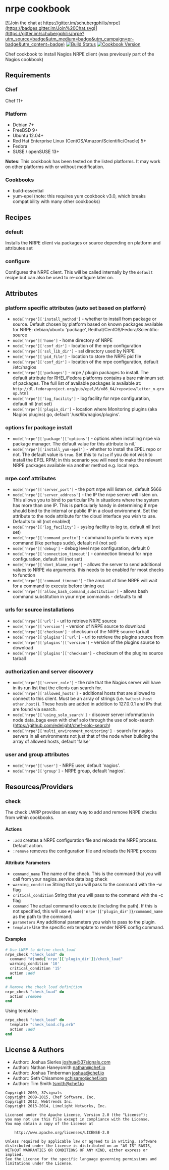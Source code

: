 # nrpe cookbook

[![Join the chat at https://gitter.im/schubergphilis/nrpe](https://badges.gitter.im/Join%20Chat.svg)](https://gitter.im/schubergphilis/nrpe?utm_source=badge&utm_medium=badge&utm_campaign=pr-badge&utm_content=badge) [![Build Status](https://travis-ci.org/schubergphilis/nrpe.svg?branch=master)](https://travis-ci.org/schubergphilis/nrpe) [![Cookbook Version](https://img.shields.io/cookbook/v/nrpe.svg)](https://supermarket.chef.io/schubergphilis/nrpe)

Chef cookbook to install Nagios NRPE client (was previously part of the Nagios cookbook)

## Requirements

### Chef

Chef 11+

### Platform

- Debian 7+
- FreeBSD 9+
- Ubuntu 12.04+
- Red Hat Enterprise Linux (CentOS/Amazon/Scientific/Oracle) 5+
- Fedora
- SUSE / openSUSE 13+

**Notes**: This cookbook has been tested on the listed platforms. It may work on other platforms with or without modification.

### Cookbooks

- build-essential
- yum-epel (note: this requires yum cookbook v3.0, which breaks compatibility with many other cookbooks)

## Recipes

### default

Installs the NRPE client via packages or source depending on platform and attributes set

### configure

Configures the NRPE client. This will be called internally by the `default` recipe but can also be used to re-configure later on.

## Attributes

### platform specific attributes (auto set based on platform)

- `node['nrpe']['install_method']` - whether to install from package or source. Default chosen by platform based on known packages available for NRPE: debian/ubuntu 'package', Redhat/CentOS/Fedora/Scientific: source
- `node['nrpe']['home']` - home directory of NRPE
- `node['nrpe']['conf_dir']` - location of the nrpe configuration
- `node['nrpe']['ssl_lib_dir']` - ssl directory used by NRPE
- `node['nrpe']['pid_file']` - location to store the NRPE pid file
- `node['nrpe']['conf_dir']` - location of the nrpe configuration, default /etc/nagios
- `node['nrpe']['packages']` - nrpe / plugin packages to install. The default attribute for RHEL/Fedora platforms contains a bare minimum set of packages. The full list of available packages is available at: `http://dl.fedoraproject.org/pub/epel/6/x86_64/repoview/letter_n.group.html`
- `node['nrpe']['log_facility']` - log facility for nrpe configuration, default nil (not set)
- `node['nrpe']['plugin_dir']` - location where Monitoring plugins (aka Nagios plugins) go, default '/usr/lib/nagios/plugins'.

### options for package install

- `node['nrpe']['package']['options']` - options when installing nrpe via package manager. The default value for this attribute is nil.`
- `node['nrpe']['install_yum-epel']` - whether to install the EPEL repo or not. The default value is `true`. Set this to `false` if you do not wish to install the EPEL RPM; in this scenario you will need to make the relevant NRPE packages available via another method e.g. local repo.

### nrpe.conf attributes

- `node['nrpe']['server_port']` - the port nrpe will listen on, default 5666
- `node['nrpe']['server_address']` - the IP the nrpe server will listen on. This allows you to bind to particular IPs in situations where the system has more than one IP. This is particularly handy in determining if nrpe should bind to the internal or public IP in a cloud environment. Set the attribute to the node attribute for the cloud interface you wish to use. Defaults to nil (not enabled)
- `node['nrpe']['log_facility']` - syslog facility to log to, default nil (not set)
- `node['nrpe']['command_prefix']` - command to prefix to every nrpe command (like perhaps sudo), default nil (not set)
- `node['nrpe']['debug']` - debug level nrpe configuration, default 0
- `node['nrpe']['connection_timeout']` - connection timeout for nrpe configuration, default nil (not set)
- `node['nrpe']['dont_blame_nrpe']` - allows the server to send additional values to NRPE via arguments. this needs to be enabled for most checks to function
- `node['nrpe']['command_timeout']` - the amount of time NRPE will wait for a command to execute before timing out
- `node['nrpe']['allow_bash_command_substitution']` - allows bash command substitution in your nrpe commands - defaults to nil

### urls for source installations

- `node['nrpe']['url']` - url to retrieve NRPE source
- `node['nrpe']['version']` - version of NRPE source to download
- `node['nrpe']['checksum']` - checksum of the NRPE source tarball
- `node['nrpe']['plugins']['url']` - url to retrieve the plugins source from
- `node['nrpe']['plugins']['version']` - version of the plugins source to download
- `node['nrpe']['plugins']['checksum']` - checksum of the plugins source tarball

### authorization and server discovery

- `node['nrpe']['server_role']` - the role that the Nagios server will have in its run list that the clients can search for.
- `node['nrpe']['allowed_hosts']` - additional hosts that are allowed to connect to this client. Must be an array of strings (i.e. `%w(test.host other.host)`). These hosts are added in addition to 127.0.0.1 and IPs that are found via search.
- `node['nrpe']['using_solo_search']` - discover server information in node data_bags even with chef solo through the use of solo-search (<https://github.com/edelight/chef-solo-search>)
- `node['nrpe']['multi_environment_monitoring']` - search for nagios servers in all environments not just that of the node when building the array of allowed hosts, default 'false'

### user and group attributes

- `node['nrpe']['user']` - NRPE user, default 'nagios'.
- `node['nrpe']['group']` - NRPE group, default 'nagios'.

## Resources/Providers

### check

The check LWRP provides an easy way to add and remove NRPE checks from within cookbooks.

#### Actions

- `:add` creates a NRPE configuration file and reloads the NRPE process. Default action.
- `:remove` removes the configuration file and reloads the NRPE process

#### Attribute Parameters

- `command_name` The name of the check. This is the command that you will call from your nagios_service data bag check
- `warning_condition` String that you will pass to the command with the -w flag
- `critical_condition` String that you will pass to the command with the -c flag
- `command` The actual command to execute (including the path). If this is not specified, this will use `#{node['nrpe']['plugin_dir']}/command_name` as the path to the command.
- `parameters` Any additional parameters you wish to pass to the plugin.
- `template` Use the specific erb template to render NRPE config command.

#### Examples

```ruby
# Use LWRP to define check_load
nrpe_check "check_load" do
  command "#{node['nrpe']['plugin_dir']}/check_load"
  warning_condition '10'
  critical_condition '15'
  action :add
end
```

```ruby
# Remove the check_load definition
nrpe_check "check_load" do
  action :remove
end
```

Using template:

```ruby
nrpe_check "check_load" do
  template "check_load.cfg.erb"
  action :add
end
```

## License & Authors

- Author:: Joshua Sierles [joshua@37signals.com](mailto:joshua@37signals.com)
- Author:: Nathan Haneysmith [nathan@chef.io](mailto:nathan@chef.io)
- Author:: Joshua Timberman [joshua@chef.io](mailto:joshua@chef.io)
- Author:: Seth Chisamore [schisamo@chef.iom](mailto:schisamo@chef.iom)
- Author:: Tim Smith [tsmith@chef.io](mailto:tsmith@chef.io)

```text
Copyright 2009, 37signals
Copyright 2009-2015, Chef Software, Inc.
Copyright 2012, Webtrends Inc.
Copyright 2013-2014, Limelight Networks, Inc.

Licensed under the Apache License, Version 2.0 (the "License");
you may not use this file except in compliance with the License.
You may obtain a copy of the License at

    http://www.apache.org/licenses/LICENSE-2.0

Unless required by applicable law or agreed to in writing, software
distributed under the License is distributed on an "AS IS" BASIS,
WITHOUT WARRANTIES OR CONDITIONS OF ANY KIND, either express or implied.
See the License for the specific language governing permissions and
limitations under the License.
```
